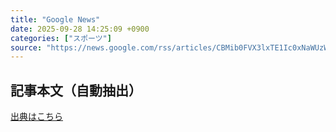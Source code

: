 ```yaml
---
title: "Google News"
date: 2025-09-28 14:25:09 +0900
categories: ["スポーツ"]
source: "https://news.google.com/rss/articles/CBMib0FVX3lxTE1Ic0xNaWUzWVBiU21sSEpRMFpsVmhoNks1SDBGNFN3WW8zVlRkdmpRZ29CZnVwaWJuMlFITGlvLTBVSUQxNnN5dmhicWxvMklwNHVRZF9nbFptcncxcFJPRms0VFoyRTkteFVXUF9iYw?oc=5"
---
```


## 記事本文（自動抽出）
<body class="y0K44d EA71Tc" id="readabilityBody"></body>

[出典はこちら](https://news.google.com/rss/articles/CBMib0FVX3lxTE1Ic0xNaWUzWVBiU21sSEpRMFpsVmhoNks1SDBGNFN3WW8zVlRkdmpRZ29CZnVwaWJuMlFITGlvLTBVSUQxNnN5dmhicWxvMklwNHVRZF9nbFptcncxcFJPRms0VFoyRTkteFVXUF9iYw?oc=5)
